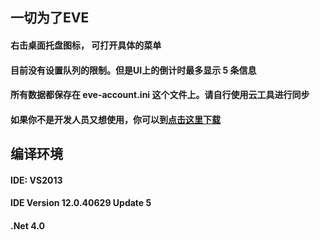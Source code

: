 ## 一切为了EVE
#### 右击桌面托盘图标， 可打开具体的菜单
#### 目前没有设置队列的限制。但是UI上的倒计时最多显示 5 条信息
#### 所有数据都保存在 eve-account.ini 这个文件上。请自行使用云工具进行同步
#### 如果你不是开发人员又想使用，你可以到[点击这里下载](http://7xjgjz.com1.z0.glb.clouddn.com/EVE技能提醒器(2015-11-14).7z) 

## 编译环境
#### IDE: VS2013 
#### IDE Version 12.0.40629 Update 5
#### .Net 4.0

